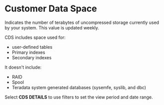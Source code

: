# Customer Data Space

Indicates the number of terabytes of uncompressed storage currently used by your system. This value is updated weekly.

CDS includes space used for:

- user-defined tables
- Primary indexes
- Secondary indexes

It doesn't include:
- RAID
- Spool
- Teradata system generated databases (sysemfe, syslib, and dbc)

Select **CDS DETAILS** to use filters to set the view period and date range.
